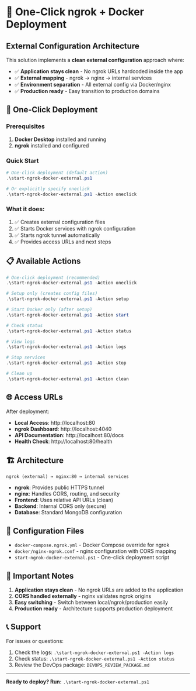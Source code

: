 # 🚀 One-Click ngrok + Docker Deployment

## External Configuration Architecture

This solution implements a **clean external configuration** approach where:
- ✅ **Application stays clean** - No ngrok URLs hardcoded inside the app
- ✅ **External mapping** - ngrok → nginx → internal services
- ✅ **Environment separation** - All external config via Docker/nginx
- ✅ **Production ready** - Easy transition to production domains

## 🎯 One-Click Deployment

### Prerequisites
1. **Docker Desktop** installed and running
2. **ngrok** installed and configured

### Quick Start
```powershell
# One-click deployment (default action)
.\start-ngrok-docker-external.ps1

# Or explicitly specify oneclick
.\start-ngrok-docker-external.ps1 -Action oneclick
```

### What it does:
1. ✅ Creates external configuration files
2. ✅ Starts Docker services with ngrok configuration
3. ✅ Starts ngrok tunnel automatically
4. ✅ Provides access URLs and next steps

## 📋 Available Actions

```powershell
# One-click deployment (recommended)
.\start-ngrok-docker-external.ps1 -Action oneclick

# Setup only (creates config files)
.\start-ngrok-docker-external.ps1 -Action setup

# Start Docker only (after setup)
.\start-ngrok-docker-external.ps1 -Action start

# Check status
.\start-ngrok-docker-external.ps1 -Action status

# View logs
.\start-ngrok-docker-external.ps1 -Action logs

# Stop services
.\start-ngrok-docker-external.ps1 -Action stop

# Clean up
.\start-ngrok-docker-external.ps1 -Action clean
```

## 🌐 Access URLs

After deployment:
- **Local Access**: http://localhost:80
- **ngrok Dashboard**: http://localhost:4040
- **API Documentation**: http://localhost:80/docs
- **Health Check**: http://localhost:80/health

## 🏗️ Architecture

```
ngrok (external) → nginx:80 → internal services
```

- **ngrok**: Provides public HTTPS tunnel
- **nginx**: Handles CORS, routing, and security
- **Frontend**: Uses relative API URLs (clean)
- **Backend**: Internal CORS only (secure)
- **Database**: Standard MongoDB configuration

## 🔧 Configuration Files

- `docker-compose.ngrok.yml` - Docker Compose override for ngrok
- `docker/nginx-ngrok.conf` - nginx configuration with CORS mapping
- `start-ngrok-docker-external.ps1` - One-click deployment script

## 🚨 Important Notes

1. **Application stays clean** - No ngrok URLs are added to the application
2. **CORS handled externally** - nginx validates ngrok origins
3. **Easy switching** - Switch between local/ngrok/production easily
4. **Production ready** - Architecture supports production deployment

## 📞 Support

For issues or questions:
1. Check the logs: `.\start-ngrok-docker-external.ps1 -Action logs`
2. Check status: `.\start-ngrok-docker-external.ps1 -Action status`
3. Review the DevOps package: `DEVOPS_REVIEW_PACKAGE.md`

---

**Ready to deploy? Run:** `.\start-ngrok-docker-external.ps1`
